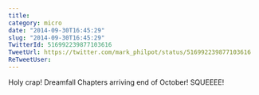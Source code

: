 ```yaml
---
title: 
category: micro
date: "2014-09-30T16:45:29"
slug: "2014-09-30T16:45:29"
TwitterId: 516992239877103616
TweetUrl: https://twitter.com/mark_philpot/status/516992239877103616
ReTweetUser: 
---
```


Holy crap! Dreamfall Chapters arriving end of October!  SQUEEEE!